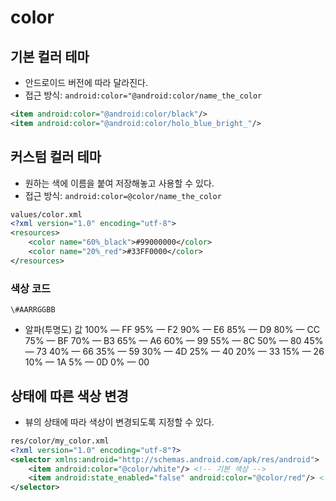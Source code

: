 # color
## 기본 컬러 테마
- 안드로이드 버전에 따라 달라진다.
- 접근 방식: `android:color="@android:color/name_the_color`
```xml
<item android:color="@android:color/black"/>
<item android:color="@android:color/holo_blue_bright_"/>
```

## 커스텀 컬러 테마
- 원하는 색에 이름을 붙여 저장해놓고 사용할 수 있다.
- 접근 방식: `android:color=@color/name_the_color`
```xml
values/color.xml
<?xml version="1.0" encoding="utf-8">
<resources>
    <color name="60%_black">#99000000</color>
    <color name="20%_red">#33FF0000</color>
</resources>
```

### 색상 코드
`\#AARRGGBB`

- 알파(투명도) 값
    100% — FF
    95% — F2
    90% — E6
    85% — D9
    80% — CC
    75% — BF
    70% — B3
    65% — A6
    60% — 99
    55% — 8C
    50% — 80
    45% — 73
    40% — 66
    35% — 59
    30% — 4D
    25% — 40
    20% — 33
    15% — 26
    10% — 1A
    5% — 0D
    0% — 00

## 상태에 따른 색상 변경 
- 뷰의 상태에 따라 색상이 변경되도록 지정할 수 있다.
```xml
res/color/my_color.xml
<?xml version="1.0" encoding="utf-8"?>
<selector xmlns:android="http://schemas.android.com/apk/res/android">
    <item android:color="@color/white"/> <!-- 기본 색상 -->
    <item android:state_enabled="false" android:color="@color/red"/> <!-- disabled 상태일 때의 색상 -->
</selector>
```
